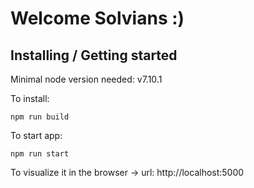 # Welcome Solvians :)

## Installing / Getting started

Minimal node version needed: v7.10.1

To install:
```shell
npm run build
```

To start app:
```shell
npm run start
```

To visualize it in the browser -> url: http://localhost:5000